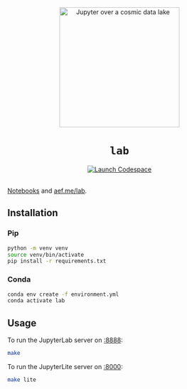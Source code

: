 <div align="center">
  <img src="./jupyter.jpg" width="270" alt="Jupyter over a cosmic data lake" />
  <h1><code>lab</code></h1>
  <a href="https://github.com/codespaces/new/adamelliotfields/lab?machine=basicLinux32gb&devcontainer_path=.devcontainer/devcontainer.json">
    <img src="https://img.shields.io/badge/launch-codespace-24292E?logo=github" alt="Launch Codespace" />
  </a>
</div>
<br />

[Notebooks](./notebooks) and [aef.me/lab](https://aef.me/lab/).

## Installation

### Pip

```sh
python -m venv venv
source venv/bin/activate
pip install -r requirements.txt
```

### Conda

```sh
conda env create -f environment.yml
conda activate lab
```

## Usage

To run the JupyterLab server on [:8888](http://localhost:8888):

```sh
make
```

To run the JupyterLite server on [:8000](http://localhost:8000):

```sh
make lite
```

